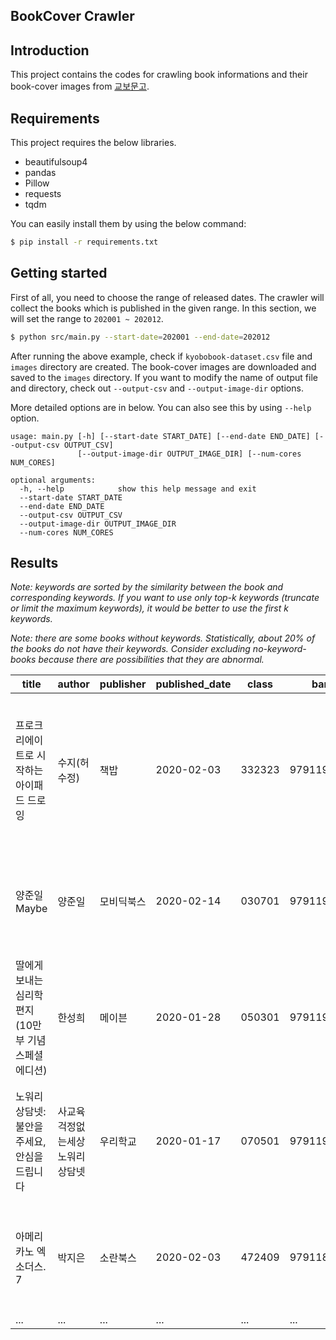 ## BookCover Crawler

## Introduction
This project contains the codes for crawling book informations and their book-cover images from [교보문고](http://www.kyobobook.co.kr/index.laf?OV_REFFER=https://www.google.com/).

## Requirements
This project requires the below libraries.
* beautifulsoup4
* pandas
* Pillow
* requests
* tqdm

You can easily install them by using the below command:
```bash
$ pip install -r requirements.txt
```

## Getting started
First of all, you need to choose the range of released dates. The crawler will collect the books which is published in the given range. In this section, we will set the range to `202001 ~ 202012`.
```bash
$ python src/main.py --start-date=202001 --end-date=202012
```
After running the above example, check if `kyobobook-dataset.csv` file and `images` directory are created. The book-cover images are downloaded and saved to the `images` directory. If you want to modify the name of output file and directory, check out `--output-csv` and `--output-image-dir` options.

More detailed options are in below. You can also see this by using `--help` option.
```
usage: main.py [-h] [--start-date START_DATE] [--end-date END_DATE] [--output-csv OUTPUT_CSV]
               [--output-image-dir OUTPUT_IMAGE_DIR] [--num-cores NUM_CORES]

optional arguments:
  -h, --help            show this help message and exit
  --start-date START_DATE
  --end-date END_DATE
  --output-csv OUTPUT_CSV
  --output-image-dir OUTPUT_IMAGE_DIR
  --num-cores NUM_CORES
```

## Results

*Note: keywords are sorted by the similarity between the book and corresponding keywords. If you want to use only top-k keywords (truncate or limit the maximum keywords), it would be better to use the first k keywords.*

*Note: there are some books without keywords. Statistically, about 20% of the books do not have their keywords. Consider excluding no-keyword-books because there are possibilities that they are abnormal.*

|title|author|publisher|published_date|class|barcode|category|keywords|
|--|--|--|--|--|--|--|--|
|프로크리에이트로 시작하는 아이패드 드로잉|수지(허수정)|책밥 |2020-02-03|332323|9791196845391|컴퓨터/IT > 멀티미디어 > 스마트폰/태블릿|드로잉, 애니메이션, 그림, 스케치, 브러시, 캐릭터 그리기, 일러스트레이터, 내기, 리핑 마스크, 투시|
|양준일 Maybe|양준일|모비딕북스 |2020-02-14|030701|9791196601911|시/에세이 > 나라별 에세이 > 한국에세이|한국에세이, 소환, 자전적에세이, 서빙, 가수, 잠언, 연예인, 만개, 텔러, 좌절|
|딸에게 보내는 심리학 편지(10만 부 기념 스페셜 에디션)|한성희|메이븐 |2020-01-28|050301|9791190538015|인문 > 심리학 > 교양심리|감정, 자존감, 교양심리, 인생, 사랑, 니체, 이기주의자, 슈퍼 우먼, 삶의지혜, 개인주의|
|노워리 상담넷: 불안을 주세요, 안심을 드립니다|사교육걱정없는세상 노워리 상담넷|우리학교 |2020-01-17|070501|9791190337236|가정/육아 > 자녀교육 > 자녀교육일반서|영어 학습, 초등, 자녀 교육, 아이, 공부 습관, 부모, 독서 습관, 초등학교, 제안, 스마트폰|
|아메리카노 엑소더스. 7|박지은|소란북스 |2020-02-03|472409|9791189544096|만화 > 웹툰/카툰에세이 > SF/판타지|판타지만화, 단행본, 웹툰, 황혼, 알트, 마법사, 작화, 마법판타지, 음모, 토요|
|...|...|...|...|...|...|...|...|